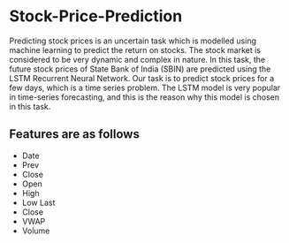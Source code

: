 # Stock-Price-Prediction

Predicting stock prices is an uncertain task which is modelled using machine learning to predict the return on stocks. The stock market is considered to be very dynamic and complex in nature. In this task, the future stock prices of State Bank of India (SBIN) are predicted using the LSTM Recurrent Neural Network. Our task is to predict stock prices for a few days, which is a time series problem. The LSTM model is very popular in time-series forecasting, and this is the reason why this model is chosen in this task.

## Features are as follows

* Date	
* Prev 
* Close	
* Open	
* High	
* Low	Last	
* Close	
* VWAP	
* Volume

